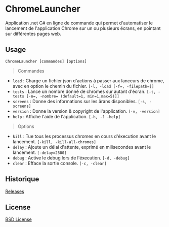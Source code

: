 # ChromeLauncher
Application .net C# en ligne de commande qui permet d'automatiser le lancement de l'application Chrome sur un ou plusieurs écrans, en pointant sur différentes pages web.

## Usage

    ChromeLauncher [commandes] [options]

>Commandes
* `load` : Charge un fichier json d'actions à passer aux lanceurs de chrome, avec en option le chemin du fichier. `[-l, -load [-f=, -filepath=]]`
* `tests` : Lance un nombre donné de chromes sur autant d'écran. `[-t, -tests [-n=, -nombre= (default=1, min=1,max=5)]]`
* `screens` : Donne des informations sur les ãrans disponibles. `[-s, -screens]`
* `version` : Donne la version & copyright de l'application. `[-v, -version]`
* `help` : Affiche l'aide de l'application. `[-h, -? -help]`
 
>Options
* `kill` : Tue tous les processus chromes en cours d'éxecution avant le lancement. `[-kill, -kill-all-chromes]`
* `delay` : Ajoute un délai d'attente, exprimé en milisecondes avant le lancement. `[-delay=2500]`
* `debug` : Active le debug lors de l'éxecution. `[-d, -debug]`
* `clear` : Efface la sortie console. `[-c, -clear]`


## Historique
[Releases](https://github.com/AOT-PADI/ChromeLauncher/releases)

## License
[BSD License](https://github.com/AOT-PADI/ChromeLauncher/LICENSE.md)
